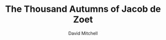 ---
title: The Thousand Autumns of Jacob de Zoet
author: David Mitchell
readingDate: 2011-10-01
layout: book
---